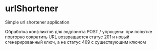 # urlShortener
Simple url shortener application 

Обработка конфликтов для эндпоинта POST / упрощена: при попытке повторно сократить URL возвращается статус 201 и новый сгенерированный ключ, а не статус 409 с существующим ключом